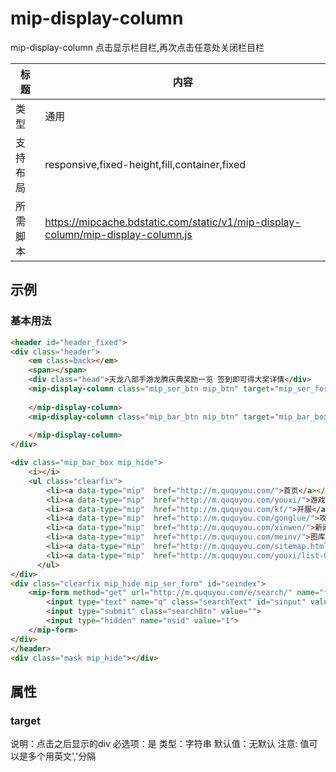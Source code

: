 # mip-display-column

mip-display-column  点击显示栏目栏,再次点击任意处关闭栏目栏

标题|内容
----|----
类型|通用
支持布局|responsive,fixed-height,fill,container,fixed
所需脚本|https://mipcache.bdstatic.com/static/v1/mip-display-column/mip-display-column.js

## 示例

### 基本用法
```html
<header id="header_fixed">
<div class="header">
	<em class=back></em>
	<span></span>
	<div class="head">天龙八部手游龙腾庆典奖励一览 签到即可得大奖详情</div>
	<mip-display-column class="mip_ser_btn mip_btn" target="mip_ser_form">
		
	</mip-display-column>
	<mip-display-column class="mip_bar_btn mip_btn" target="mip_bar_box,mask">
		
	</mip-display-column>
</div>

<div class="mip_bar_box mip_hide">
	<i></i>
	<ul class="clearfix">
        <li><a data-type="mip"  href="http://m.ququyou.com/">首页</a></li>
        <li><a data-type="mip"  href="http://m.ququyou.com/youxi/">游戏</a></li>
        <li><a data-type="mip"  href="http://m.ququyou.com/kf/">开服</a></li>
        <li><a data-type="mip"  href="http://m.ququyou.com/gonglue/">攻略</a></li>
        <li><a data-type="mip"  href="http://m.ququyou.com/xinwen/">新闻</a></li>
        <li><a data-type="mip"  href="http://m.ququyou.com/meinv/">图库</a></li>
        <li><a data-type="mip"  href="http://m.ququyou.com/sitemap.html">分类</a></li>
        <li><a data-type="mip"  href="http://m.ququyou.com/youxi/list-0-0-0-onclick-0.html">排行</a></li>
      </ul>
</div>
<div class="clearfix mip_hide mip_ser_form" id="seindex">
	<mip-form method="get" url="http://m.ququyou.com/e/search/" name="formsearch">
		<input type="text" name="q" class="searchText" id="sinput" value="" placeholder="搜索游戏">
		<input type="submit" class="searchBtn" value="">
		<input type="hidden" name="nsid" value="1">
	</mip-form>
</div>
</header>
<div class="mask mip_hide"></div>
```

## 属性

### target

说明：点击之后显示的div
必选项：是
类型：字符串
默认值：无默认
注意: 值可以是多个用英文','分隔

